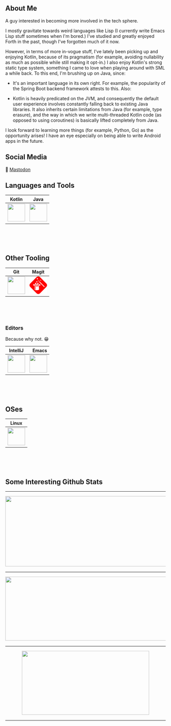 ## About Me
A guy interested in becoming more involved in the tech sphere.

I mostly gravitate towards weird languages like Lisp (I currently
write Emacs Lisp stuff sometimes when I'm bored.) I've studied and
greatly enjoyed Forth in the past, though I've forgotten much of it
now.

However, in terms of more in-vogue stuff, I've lately been picking up
and enjoying Kotlin, because of its pragmatism (for example, avoiding
nullability as much as possible while still making it opt-in.) I also
enjoy Kotlin's strong static type system, something I came to love
when playing around with SML a while back. To this end, I'm brushing
up on Java, since:

- It's an important language in its own right. For example, the
  popularity of the Spring Boot backend framework attests to
  this. Also:

- Kotlin is heavily predicated on the JVM, and consequently the
  default user experience involves constantly falling back to existing
  Java libraries. It also inherits certain limitations from Java (for
  example, type erasure), and the way in which we write multi-threaded
  Kotlin code (as opposed to using coroutines) is basically lifted
  completely from Java.

I look forward to learning more things (for example, Python, Go) as
the opportunity arises! I have an eye especially on being able to
write Android apps in the future.

## Social Media
🐘 [Mastodon](https://emacs.ch/@bci "My Fediverse presence.")

## Languages and Tools
| Kotlin | Java  |
|--------|-------|
| <img src="https://cdn.jsdelivr.net/gh/devicons/devicon@latest/icons/kotlin/kotlin-original.svg" width="55" height="55"/> | <img src="https://cdn.jsdelivr.net/gh/devicons/devicon@latest/icons/java/java-original.svg" width="55" height="55"/> |

<br/>
<br/>
<br/>

## Other Tooling
| Git | Magit |
|-----|-------|
| <img src="https://cdn.jsdelivr.net/gh/devicons/devicon@latest/icons/git/git-original.svg" width="55" height="55" /> | <img src="magit-red.svg" width="55" height="55"/> |

<br/>
<br/>
<br/>

### Editors

Because why not. 😁

| IntelliJ | Emacs  |
|----------|-------:|
| <img src="https://cdn.jsdelivr.net/gh/devicons/devicon@latest/icons/intellij/intellij-original.svg" width="55" height="55" /> | <img src="https://cdn.jsdelivr.net/gh/devicons/devicon@latest/icons/emacs/emacs-original.svg" width="55" height="55" />

<br/>
<br/>
<br/>

## OSes

| Linux |
|-------|
| <img src="https://cdn.jsdelivr.net/gh/devicons/devicon@latest/icons/linux/linux-original.svg" width="55" height="55" /> |

<br/>
<br/>
<br/>

## Some Interesting Github Stats

---

<p align="center">
  <img width="800" height="220" src="https://streak-stats.demolab.com?user=BrandonIrizarry&theme=highcontrast&hide_border=true&border_radius=5&card_width=800">
</p>

---

<p align="center">
  <img width="600" height="200" src="https://github-readme-stats.vercel.app/api?username=BrandonIrizarry&show_icons=true&theme=vision-friendly-dark">
</p>

---

<p align="center">
  <img width="400" height="200" src="https://github-readme-stats.vercel.app/api/top-langs/?username=BrandonIrizarry&size_weight=0.0005&count_weight=0.3&layout=compact&theme=vision-friendly-dark">
</p>

---

<div id="header" align="center">
  <img src="https://komarev.com/ghpvc/?username=BrandonIrizarry&style=for-the-badge&color=orange" alt=""/>
</div>
